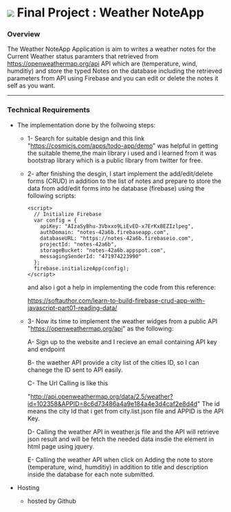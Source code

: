 # ![](https://ga-dash.s3.amazonaws.com/production/assets/logo-9f88ae6c9c3871690e33280fcf557f33.png) Final Project : Weather NoteApp

### Overview

The Weather NoteApp Application is aim to writes a weather notes for the Current Weather status 
paramters that retrieved from https://openweathermap.org/api API which are 
(temperature, wind, humditiy) and store the typed Notes on the database including the 
retrieved parameters from API using Firebase and you can edit or delete 
the notes it self as you want. 

---

### Technical Requirements

- The implementation done by the follwoing steps: 
  - 1- Search for suitable design and this link "https://cosmicjs.com/apps/todo-app/demo" 
     was helpful in getting the suitable theme,the main library i used 
     and i learned from it was bootstrap library which is a public library from twitter for free.

  - 2- after finishing the desgin, I start implement the add/edit/delete forms (CRUD) 
     in addition to the list of notes  and prepare to store the data from add/edit forms into
     he database (firebase) using the following scripts:
     <script src="https://www.gstatic.com/firebasejs/5.9.1/firebase.js"></script>
        <script>
          // Initialize Firebase
          var config = {
            apiKey: "AIzaSyBhu-3Vbxxo9LiEvED-x7ErKxBEZIzlpeg",
            authDomain: "notes-42a6b.firebaseapp.com",
            databaseURL: "https://notes-42a6b.firebaseio.com",
            projectId: "notes-42a6b",
            storageBucket: "notes-42a6b.appspot.com",
            messagingSenderId: "471974223990"
          };
          firebase.initializeApp(config);
        </script>
        
        
      and also i got a help in implementing the code from this reference:
      
      https://softauthor.com/learn-to-build-firebase-crud-app-with-javascript-part01-reading-data/



  - 3- Now its time to implement the weather widges from a public API 
      "https://openweathermap.org/api" as the following:

      A- Sign up to the website and I recieve an email containing API key and endpoint

      B- the waether API provide a city list of the cities ID, so I can chanege the ID sent to API easily.
          
      C- The Url Calling is like this  
      
      "http://api.openweathermap.org/data/2.5/weather?id=102358&APPID=8c6d73486a4a9e184a4e3d4caf2e8d4d" 
       The id means the city Id that i get from city.list.json file and APPID is the API Key.
                
      D- Calling the weather API in weather.js file and the API will retrieve json result and 
      will be fetch the needed data insdie the element in html page using jquery.
      
      E- Calling the weather API when click on Adding the note to store (temperature, wind, humditiy) 
      in addition to title and description inside the database for each note submitted.


- Hosting
  - hosted by Github 

